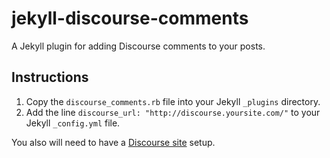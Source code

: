 jekyll-discourse-comments
=========================

A Jekyll plugin for adding Discourse comments to your posts.

## Instructions

1. Copy the `discourse_comments.rb` file into your Jekyll `_plugins` directory.
2. Add the line `discourse_url: "http://discourse.yoursite.com/"` to your Jekyll `_config.yml` file.

You also will need to have a [Discourse site](http://eviltrout.com/2014/01/22/embedding-discourse.html) setup.
